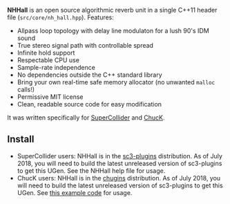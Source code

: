 **NHHall** is an open source algorithmic reverb unit in a single C++11 header file (`src/core/nh_hall.hpp`). Features:

- Allpass loop topology with delay line modulaton for a lush 90's IDM sound
- True stereo signal path with controllable spread
- Infinite hold support
- Respectable CPU use
- Sample-rate independence
- No dependencies outside the C++ standard library
- Bring your own real-time safe memory allocator (no unwanted `malloc` calls!)
- Permissive MIT license
- Clean, readable source code for easy modification

It was written specifically for [SuperCollider] and [ChucK].

[SuperCollider]: https://supercollider.github.io/
[ChucK]: http://chuck.stanford.edu/

## Install

- SuperCollider users: NHHall is in the [sc3-plugins](https://github.com/supercollider/sc3-plugins) distribution. As of July 2018, you will need to build the latest unreleased version of sc3-plugins to get this UGen. See the NHHall help file for usage.
- ChucK users: NHHall is in the [chugins](https://github.com/ccrma/chugins) distribution. As of July 2018, you will need to build the latest unreleased version of sc3-plugins to get this UGen. See [this example code](https://github.com/ccrma/chugins/blob/master/NHHall/nhhall-help.ck) for usage.

